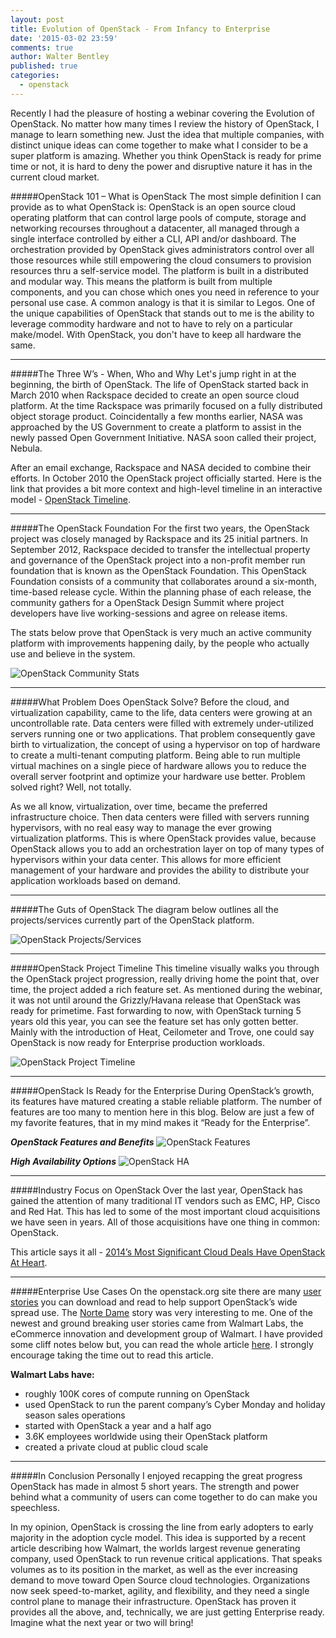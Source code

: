 ```yaml
---
layout: post
title: Evolution of OpenStack - From Infancy to Enterprise
date: '2015-03-02 23:59'
comments: true
author: Walter Bentley
published: true
categories:
  - openstack
---
```


Recently I had the pleasure of hosting a webinar covering the Evolution of OpenStack.  No matter how many times I review the history of OpenStack, I manage to learn something new.  Just the idea that multiple companies, with distinct unique ideas can come together to make what I consider to be a super platform is amazing.  Whether you think OpenStack is ready for prime time or not, it is hard to deny the power and disruptive nature it has in the current cloud market.  

<!-- more -->

#####OpenStack 101 – What is OpenStack
The most simple definition I can provide as to what OpenStack is:  OpenStack is an open source cloud operating platform that can control large pools of compute, storage and networking recourses throughout a datacenter, all managed through a single interface controlled by either a CLI, API and/or dashboard.  The orchestration provided by OpenStack gives administrators control over all those resources while still empowering the cloud consumers to provision resources thru a self-service model.  The platform is built in a distributed and modular way.  This means the platform is built from multiple components, and you can chose which ones you need in reference to your personal use case.  A common analogy is that it is similar to Legos. One of the unique capabilities of OpenStack that stands out to me is the ability to leverage commodity hardware and not to have to rely on a particular make/model. With OpenStack, you don't have to keep all hardware the same.

---
#####The Three W’s - When, Who and Why
Let's jump right in at the beginning, the birth of OpenStack.  The life of OpenStack started back in March 2010 when Rackspace decided to create an open source cloud platform.  At the time Rackspace was primarily focused on a fully distributed object storage product.  Coincidentally a few months earlier, NASA was approached by the US Government to create a platform to assist in the newly passed Open Government Initiative.  NASA soon called their project, Nebula. 

After an email exchange, Rackspace and NASA decided to combine their efforts.  In October 2010 the OpenStack project officially started. Here is the link that provides a bit more context and high-level timeline in an interactive model - [OpenStack Timeline](https://www.tiki-toki.com/timeline/entry/138134/OpenStack-History/#vars!date=2010-03-30_01:52:57!).

---
#####The OpenStack Foundation
For the first two years, the OpenStack project was closely managed by Rackspace and its 25 initial partners. In September 2012, Rackspace decided to transfer the intellectual property and governance of the OpenStack project into a non-profit member run foundation that is known as the OpenStack Foundation.  This OpenStack Foundation consists of a community that collaborates around a six-month, time-based release cycle.  Within the planning phase of each release, the community gathers for a OpenStack Design Summit where project developers have live working-sessions and agree on release items.

The stats below prove that OpenStack is very much an active community platform with improvements happening daily, by the people who actually use and believe in the system.

![OpenStack Community Stats](https://www.hitchnyc.com/content/images/2015/03/Slide06.jpg)

---
#####What Problem Does OpenStack Solve?
Before the cloud, and virtualization capability, came to the life, data centers were growing at an uncontrollable rate.  Data centers were filled with extremely under-utilized servers running one or two applications.  That problem consequently gave birth to virtualization, the concept of using a hypervisor on top of hardware to create a multi-tenant computing platform.  Being able to run multiple virtual machines on a single piece of hardware allows you to reduce the overall server footprint and optimize your hardware use better.  Problem solved right?  Well, not totally.

As we all know, virtualization, over time, became the preferred infrastructure choice. Then data centers were filled with servers running hypervisors, with no real easy way to manage the ever growing virtualization platforms.  This is where OpenStack provides value, because OpenStack allows you to add an orchestration layer on top of many types of hypervisors within your data center. This allows for more efficient management of your hardware and provides the ability to distribute your application workloads based on demand.

---
#####The Guts of OpenStack
The diagram below outlines all the projects/services currently part of the OpenStack platform.

![OpenStack Projects/Services](https://www.hitchnyc.com/content/images/2015/03/Slide11.jpg)

---
#####OpenStack Project Timeline
This timeline visually walks you through the OpenStack project progression, really driving home the point that, over time, the project added a rich feature set.  As mentioned during the webinar, it was not until around the Grizzly/Havana release that OpenStack was ready for primetime.  Fast forwarding to now, with OpenStack turning 5 years old this year, you can see the feature set has only gotten better.  Mainly with the introduction of Heat, Ceilometer and Trove, one could say OpenStack is now ready for Enterprise production workloads.

![OpenStack Project Timeline](https://www.hitchnyc.com/content/images/2015/03/Slide12.jpg)

---
#####OpenStack Is Ready for the Enterprise
During OpenStack’s growth, its features have matured creating a stable reliable platform.  The number of features are too many to mention here in this blog.  Below are just a few of my favorite features, that in my mind makes it “Ready for the Enterprise”.

***OpenStack Features and Benefits***
![OpenStack Features](https://www.hitchnyc.com/content/images/2015/03/Slide15.jpg)

***High Availability Options***
![OpenStack HA](https://www.hitchnyc.com/content/images/2015/03/Slide16.jpg)

---
#####Industry Focus on OpenStack
Over the last year, OpenStack has gained the attention of many traditional IT vendors such as EMC, HP, Cisco and Red Hat.  This has led to some of the most important cloud acquisitions we have seen in years.  All of those acquisitions have one thing in common: OpenStack.

This article says it all - [2014’s Most Significant Cloud Deals Have OpenStack At Heart](https://www.itworld.com/article/2836991/2014s-most-significant-cloud-deals-have-openstack-at-heart.html).

---
#####Enterprise Use Cases
On the openstack.org site there are many [user stories](https://www.openstack.org/user-stories/) you can download and read to help support OpenStack’s wide spread use.  The [Norte Dame](https://www.rackspace.com/blog/accelerating-science-with-openstack-at-notre-dame/) story was very interesting to me.  One of the newest and ground breaking user stories came from Walmart Labs, the eCommerce innovation and development group of Walmart.  I have provided some cliff notes below but, you can read the whole article [here](https://www.walmartlabs.com/2015/02/17/why-we-chose-openstack-for-walmart-global-ecommerce/?awesm=awe.sm_jM31y).  I strongly encourage taking the time out to read this article.

**Walmart Labs have:**

* roughly 100K cores of compute running on OpenStack
* used OpenStack to run the parent company’s Cyber Monday and holiday season sales operations
* started with OpenStack a year and a half ago
* 3.6K employees worldwide using their OpenStack platform
* created a private cloud at public cloud scale

---
#####In Conclusion
Personally I enjoyed recapping the great progress OpenStack has made in almost 5 short years.  The strength and power behind what a community of users can come together to do can make you speechless.  

In my opinion, OpenStack is crossing the line from early adopters to early majority in the adoption cycle model.  This idea is supported by a recent article describing how Walmart, the worlds largest revenue generating company, used OpenStack to run revenue critical applications.  That speaks volumes as to its position in the market, as well as the ever increasing demand to move toward Open Source cloud technologies.  Organizations now seek speed-to-market, agility, and flexibility, and they need a single control plane to manage their infrastructure. OpenStack has proven it provides all the above, and, technically, we are just getting Enterprise ready. Imagine what the next year or two will bring!